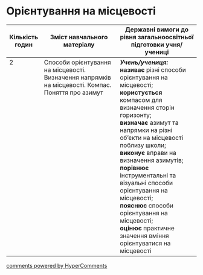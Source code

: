 <div id="hypercomments_widget" class="js-hypercomments-widget invisible"></div>

# Орієнтування на місцевості

<table>
  <tr>
    <td width="10%" align="center"><b>Кількість годин</b></td>  
    <td width="45%" align="center"><b>Зміст навчального матеріалу</b></td>
    <td width="45%" align="center"><b>Державні вимоги до рівня загальноосвітньої підготовки учня/учениці</b></td>
  </tr>
<tbody>
  <tr>
<td width="10%" style="vertical-align:top !important;">2</td>
    <td width="45%" style="vertical-align:top !important;">
Способи орієнтування на місцевості. Визначення напрямків на місцевості.  Компас. Поняття про азимут
</td>
    <td width="45%" style="vertical-align:top !important;">
<i><b>Учень/учениця:</b></i><br>
<b>називає</b> різні способи орієнтування на місцевості; <br>
<b>користується</b> компасом для визначення сторін горизонту; <br>
<b>визначає</b> азимут та напрямки на різні об’єкти на місцевості поблизу школи;<br>
<b>виконує</b> вправи на визначення азимутів;  <br>
<b>порівнює</b> інструментальні та візуальні способи орієнтування на місцевості; <br>
<b>пояснює</b> способи орієнтування на місцевості;<br>
<b>оцінює</b> практичне значення вміння орієнтуватися на місцевості </td>
  </tr>
</tbody>
</table>

<div class="js-hypercomments-container">
<a href="http://hypercomments.com" class="hc-link" title="comments widget">comments powered by HyperComments</a>
</div>